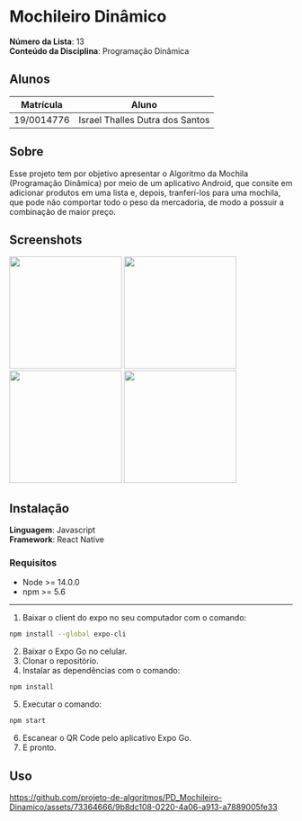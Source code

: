 # Mochileiro Dinâmico

**Número da Lista**: 13<br>
**Conteúdo da Disciplina**: Programação Dinâmica<br>

## Alunos
|Matrícula | Aluno |
| -- | -- |
| 19/0014776  |  Israel Thalles Dutra dos Santos |

## Sobre 
Esse projeto tem por objetivo apresentar o Algoritmo da Mochila (Programação Dinâmica) por meio de um aplicativo Android, que consite em adicionar produtos em uma lista e, depois, tranferí-los para uma mochila, que pode não comportar todo o peso da mercadoria, de modo a possuir a combinação de maior preço. 

## Screenshots
<img src="https://github.com/projeto-de-algoritmos/PD_Mochileiro-Dinamico/assets/73364666/072b20c4-ed21-4644-bf2c-ab5a976e13b9" width="200">
<img src="https://github.com/projeto-de-algoritmos/PD_Mochileiro-Dinamico/assets/73364666/1e3e31a6-be9a-4612-b3ca-6f0883d5f4aa" width="200">
<img src="https://github.com/projeto-de-algoritmos/PD_Mochileiro-Dinamico/assets/73364666/f675297e-e1bf-47fe-8b86-da6a0862bc16" width="200">
<img src="https://github.com/projeto-de-algoritmos/PD_Mochileiro-Dinamico/assets/73364666/4350929e-301b-40f3-a941-bc204255bcdc" width="200">

## Instalação 
**Linguagem**: Javascript<br>
**Framework**: React Native<br>

### Requisitos
- Node >= 14.0.0
- npm >= 5.6
---

1. Baixar o client do expo no seu computador com o comando:
```bash
npm install --global expo-cli
```
2. Baixar o Expo Go no celular.
3. Clonar o repositório.
4. Instalar as dependências com o comando:
```bash
npm install
```
5. Executar o comando:
```bash
npm start
```
6. Escanear o QR Code pelo aplicativo Expo Go.
7. E pronto.

## Uso 

https://github.com/projeto-de-algoritmos/PD_Mochileiro-Dinamico/assets/73364666/9b8dc108-0220-4a06-a913-a7889005fe33

